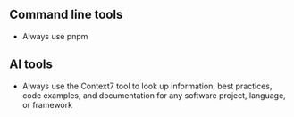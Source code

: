 ## Command line tools

- Always use pnpm

## AI tools

- Always use the Context7 tool to look up information, best practices, code examples, and documentation for any software project, language, or framework
